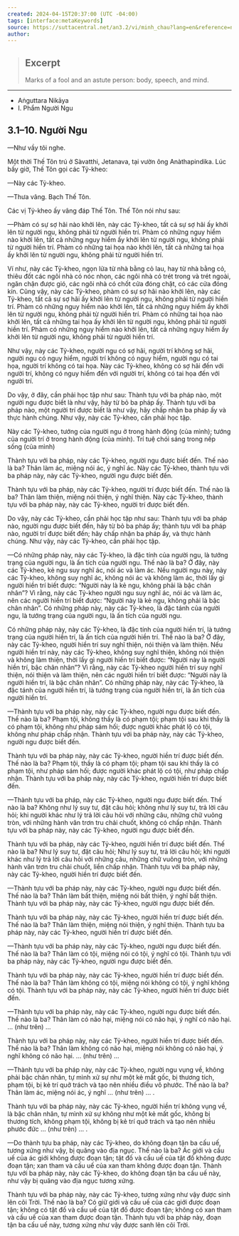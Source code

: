 ```yaml
---
created: 2024-04-15T20:37:00 (UTC -04:00)
tags: [interface:metaKeywords]
source: https://suttacentral.net/an3.2/vi/minh_chau?lang=en&reference=none&highlight=false
author: 
---
```

> ## Excerpt
> Marks of a fool and an astute person: body, speech, and mind.

---
-   Aṅguttara Nikāya
-   I. Phẩm Người Ngu

## 3.1–10. Người Ngu

—Như vầy tôi nghe.

Một thời Thế Tôn trú ở Sàvatthi, Jetanava, tại vườn ông Anàthapindika. Lúc bấy giờ, Thế Tôn gọi các Tỷ-kheo:

—Này các Tỷ-kheo.

—Thưa vâng. Bạch Thế Tôn.

Các vị Tỷ-kheo ấy vâng đáp Thế Tôn. Thế Tôn nói như sau:

—Phàm có sự sợ hãi nào khởi lên, này các Tỷ-kheo, tất cả sự sợ hãi ấy khởi lên từ người ngu, không phải từ người hiền trí. Phàm có những nguy hiểm nào khởi lên, tất cả những nguy hiểm ấy khởi lên từ người ngu, không phải từ người hiền trí. Phàm có những tai họa nào khởi lên, tất cả những tai họa ấy khởi lên từ người ngu, không phải từ người hiền trí.

Ví như, này các Tỷ-kheo, ngọn lửa từ nhà bằng cỏ lau, hay từ nhà bằng cỏ, thiêu đốt các ngôi nhà có nóc nhọn, các ngôi nhà có trét trong và trét ngoài, ngăn chận được gió, các ngôi nhà có chốt cửa đóng chặt, có các cửa đóng kín. Cũng vậy, này các Tỷ-kheo, phàm có sự sợ hãi nào khởi lên, này các Tỷ-kheo, tất cả sự sợ hãi ấy khởi lên từ người ngu, không phải từ người hiền trí. Phàm có những nguy hiểm nào khởi lên, tất cả những nguy hiểm ấy khởi lên từ người ngu, không phải từ người hiền trí. Phàm có những tai họa nào khởi lên, tất cả những tai họa ấy khởi lên từ người ngu, không phải từ người hiền trí. Phàm có những nguy hiểm nào khởi lên, tất cả những nguy hiểm ấy khởi lên từ người ngu, không phải từ người hiền trí.

Như vậy, này các Tỷ-kheo, người ngu có sợ hãi, người trí không sợ hãi, người ngu có nguy hiểm, người trí không có nguy hiểm, người ngu có tai họa, người trí không có tai họa. Này các Tỷ-kheo, không có sợ hãi đến với người trí, không có nguy hiểm đến với người trí, không có tai họa đến với người trí.

Do vậy, ở đây, cần phải học tập như sau: Thành tựu với ba pháp nào, một người ngu được biết là như vậy, hãy từ bỏ ba pháp ấy. Thành tựu với ba pháp nào, một người trí được biết là như vậy, hãy chấp nhận ba pháp ấy và thực hành chúng. Như vậy, này các Tỷ-kheo, cần phải học tập.

Này các Tỷ-kheo, tướng của người ngu ở trong hành động (của mình); tướng của người trí ở trong hành động (của mình). Trí tuệ chói sáng trong nếp sống (của mình)

Thành tựu với ba pháp, này các Tỷ-kheo, người ngu được biết đến. Thế nào là ba? Thân làm ác, miệng nói ác, ý nghĩ ác. Này các Tỷ-kheo, thành tựu với ba pháp này, này các Tỷ-kheo, người ngu được biết đến.

Thành tựu với ba pháp, này các Tỷ-kheo, người trí được biết đến. Thế nào là ba? Thân làm thiện, miệng nói thiện, ý nghĩ thiện. Này các Tỷ-kheo, thành tựu với ba pháp này, này các Tỷ-kheo, người trí được biết đến.

Do vậy, này các Tỷ-kheo, cần phải học tập như sau: Thành tựu với ba pháp nào, người ngu được biết đến, hãy từ bỏ ba pháp ấy; thành tựu với ba pháp nào, người trí được biết đến; hãy chấp nhận ba pháp ấy, và thực hành chúng. Như vậy, này các Tỷ-kheo, cần phải học tập.

—Có những pháp này, này các Tỷ-kheo, là đặc tính của người ngu, là tướng trạng của người ngu, là ấn tích của người ngu. Thế nào là ba? Ở đây, này các Tỷ-kheo, kẻ ngu suy nghĩ ác, nói ác và làm ác. Nếu người ngu này, này các Tỷ-kheo, không suy nghĩ ác, không nói ác và không làm ác, thời lấy gì người hiền trí biết được: “Người này là kẻ ngu, không phải là bậc chân nhân”? Vì rằng, này các Tỷ-kheo người ngu suy nghĩ ác, nói ác và làm ác, nên các người hiền trí biết được: “Người này là kẻ ngu, không phải là bậc chân nhân”. Có những pháp này, này các Tỷ-kheo, là đặc tánh của người ngu, là tướng trạng của người ngu, là ấn tích của người ngu.

Có những pháp này, này các Tỷ-kheo, là đặc tính của người hiền trí, là tướng trạng của người hiền trí, là ấn tích của người hiền trí. Thế nào là ba? Ở đây, này các Tỷ-kheo, người hiền trí suy nghĩ thiện, nói thiện và làm thiện. Nếu người hiền trí này, này các Tỷ-kheo, không suy nghĩ thiện, không nói thiện và không làm thiện, thời lấy gì người hiền trí biết được: “Người này là người hiền trí, bậc chân nhân”? Vì rằng, này các Tỷ-kheo người hiền trí suy nghĩ thiện, nói thiện và làm thiện, nên các người hiền trí biết được: “Người này là người hiền trí, là bậc chân nhân”. Có những pháp này, này các Tỷ-kheo, là đặc tánh của người hiền trí, là tướng trạng của người hiền trí, là ấn tích của người hiền trí.

—Thành tựu với ba pháp này, này các Tỷ-kheo, người ngu được biết đến. Thế nào là ba? Phạm tội, không thấy là có phạm tội; phạm tội sau khi thấy là có phạm tội, không như pháp sám hối; được người khác phát lộ có tội, không như pháp chấp nhận. Thành tựu với ba pháp này, này các Tỷ-kheo, người ngu được biết đến.

Thành tựu với ba pháp này, này các Tỷ-kheo, người hiền trí được biết đến. Thế nào là ba? Phạm tội, thấy là có phạm tội; phạm tội sau khi thấy là có phạm tội, như pháp sám hối; được người khác phát lộ có tội, như pháp chấp nhận. Thành tựu với ba pháp này, này các Tỷ-kheo, người hiền trí được biết đến.

—Thành tựu với ba pháp, này các Tỷ-kheo, người ngu được biết đến. Thế nào là ba? Không như lý suy tư, đặt câu hỏi; không như lý suy tư, trả lời câu hỏi; khi người khác như lý trả lời câu hỏi với những câu, những chữ vuông tròn, với những hành văn trơn tru chải chuốt, không có chấp nhận. Thành tựu với ba pháp này, này các Tỷ-kheo, người ngu được biết đến.

Thành tựu với ba pháp, này các Tỷ-kheo, người hiền trí được biết đến. Thế nào là ba? Như lý suy tư, đặt câu hỏi; Như lý suy tư, trả lời câu hỏi; khi người khác như lý trả lời câu hỏi với những câu, những chữ vuông tròn, với những hành văn trơn tru chải chuốt, liền chấp nhận. Thành tựu với ba pháp này, này các Tỷ-kheo, người hiền trí được biết đến.

—Thành tựu với ba pháp này, này các Tỷ-kheo, người ngu được biết đến. Thế nào là ba? Thân làm bất thiện, miệng nói bất thiện, ý nghĩ bất thiện. Thành tựu với ba pháp này, này các Tỷ-kheo, người ngu được biết đến.

Thành tựu với ba pháp này, này các Tỷ-kheo, người hiền trí được biết đến. Thế nào là ba? Thân làm thiện, miệng nói thiện, ý nghĩ thiện. Thành tựu ba pháp này, này các Tỷ-kheo, người hiền trí được biết đến.

—Thành tựu với ba pháp này, này các Tỷ-kheo, người ngu được biết đến. Thế nào là ba? Thân làm có tội, miệng nói có tội, ý nghĩ có tội. Thành tựu với ba pháp này, này các Tỷ-kheo, người ngu được biết đến.

Thành tựu với ba pháp này, này các Tỷ-kheo, người hiền trí được biết đến. Thế nào là ba? Thân làm không có tội, miệng nói không có tội, ý nghĩ không có tội. Thành tựu với ba pháp này, này các Tỷ-kheo, người hiền trí được biết đến.

—Thành tựu với ba pháp này, này các Tỷ-kheo, người ngu được biết đến. Thế nào là ba? Thân làm có não hại, miệng nói có não hại, ý nghĩ có não hại. … (như trên) …

Thành tựu với ba pháp này, này các Tỷ-kheo, người hiền trí được biết đến. Thế nào là ba? Thân làm không có não hại, miệng nói không có não hại, ý nghĩ không có não hại. … (như trên) …

—Thành tựu với ba pháp này, này các Tỷ-kheo, người ngu vụng về, không phải bậc chân nhân, tự mình xử sự như một kẻ mất gốc, bị thương tích, phạm tội, bị kẻ trí quở trách và tạo nên nhiều điều vô phước. Thế nào là ba? Thân làm ác, miệng nói ác, ý nghĩ … (như trên) … .

Thành tựu với ba pháp này, này các Tỷ-kheo, người hiền trí không vụng về, là bậc chân nhân, tự mình xử sự không như một kẻ mất gốc, không bị thương tích, không phạm tội, không bị kẻ trí quở trách và tạo nên nhiều phước đức … (như trên) … .

—Do thành tựu ba pháp, này các Tỷ-kheo, do không đoạn tận ba cấu uế, tương xứng như vậy, bị quăng vào địa ngục. Thế nào là ba? Ác giới và cấu uế của ác giới không được đoạn tận; tật đố và cấu uế của tật đố không được đoạn tận; xan tham và cấu uế của xan tham không được đoạn tận. Thành tựu với ba pháp này, này các Tỷ-kheo, do không đoạn tận ba cấu uế này, như vậy bị quăng vào địa ngục tương xứng.

Thành tựu với ba pháp này, này các Tỷ-kheo, tương xứng như vậy được sinh lên cõi Trời. Thế nào là ba? Có giữ giới và cấu uế của các giới được đoạn tận; không có tật đố và cấu uế của tật đố được đoạn tận; không có xan tham và cấu uế của xan tham được đoạn tận. Thành tựu với ba pháp này, đoạn tận ba cấu uế này, tương xứng như vậy được sanh lên cõi Trời.
